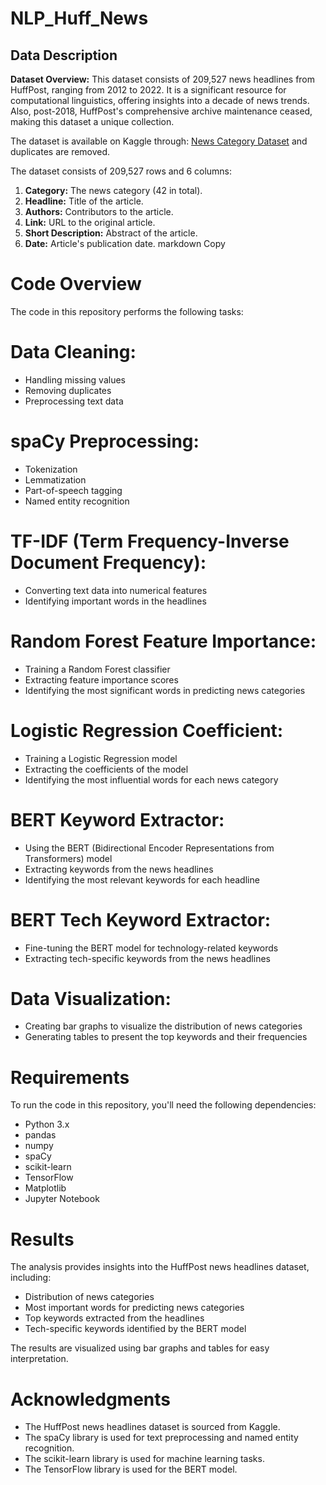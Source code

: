 # NLP_Huff_News

## Data Description

**Dataset Overview:** This dataset consists of 209,527 news headlines from HuffPost, ranging from 2012 to 2022. It is a significant resource for computational linguistics, offering insights into a decade of news trends. Also, post-2018, HuffPost's comprehensive archive maintenance ceased, making this dataset a unique collection.

The dataset is available on Kaggle through: [News Category Dataset](https://www.kaggle.com/datasets/rmisra/news-category-dataset/data) and duplicates are removed.

The dataset consists of 209,527 rows and 6 columns:

1. **Category:** The news category (42 in total).
2. **Headline:** Title of the article.
3. **Authors:** Contributors to the article.
4. **Link:** URL to the original article.
5. **Short Description:** Abstract of the article.
6. **Date:** Article's publication date.
markdown
Copy
# Code Overview

The code in this repository performs the following tasks:

# Data Cleaning:

- Handling missing values
- Removing duplicates
- Preprocessing text data

# spaCy Preprocessing:

- Tokenization
- Lemmatization
- Part-of-speech tagging
- Named entity recognition

# TF-IDF (Term Frequency-Inverse Document Frequency):

- Converting text data into numerical features
- Identifying important words in the headlines

# Random Forest Feature Importance:

- Training a Random Forest classifier
- Extracting feature importance scores
- Identifying the most significant words in predicting news categories

# Logistic Regression Coefficient:

- Training a Logistic Regression model
- Extracting the coefficients of the model
- Identifying the most influential words for each news category

# BERT Keyword Extractor:

- Using the BERT (Bidirectional Encoder Representations from Transformers) model
- Extracting keywords from the news headlines
- Identifying the most relevant keywords for each headline

# BERT Tech Keyword Extractor:

- Fine-tuning the BERT model for technology-related keywords
- Extracting tech-specific keywords from the news headlines

# Data Visualization:

- Creating bar graphs to visualize the distribution of news categories
- Generating tables to present the top keywords and their frequencies

# Requirements

To run the code in this repository, you'll need the following dependencies:

- Python 3.x
- pandas
- numpy
- spaCy
- scikit-learn
- TensorFlow
- Matplotlib
- Jupyter Notebook

# Results

The analysis provides insights into the HuffPost news headlines dataset, including:

- Distribution of news categories
- Most important words for predicting news categories
- Top keywords extracted from the headlines
- Tech-specific keywords identified by the BERT model

The results are visualized using bar graphs and tables for easy interpretation.

# Acknowledgments

- The HuffPost news headlines dataset is sourced from Kaggle.
- The spaCy library is used for text preprocessing and named entity recognition.
- The scikit-learn library is used for machine learning tasks.
- The TensorFlow library is used for the BERT model.
